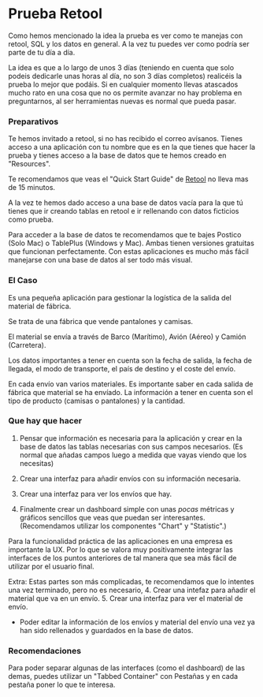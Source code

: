 # Prueba Retool

Como hemos mencionado la idea la prueba es ver como te manejas con retool, SQL y los datos en general. A la vez tu puedes ver como podría ser parte de tu día a día.

La idea es que a lo largo de unos 3 días (teniendo en cuenta que solo podeis dedicarle unas horas al día, no son 3 días completos) realicéis la prueba lo mejor que podáis. Si en cualquier momento llevas atascados mucho rato en una cosa que no os permite avanzar no hay problema en preguntarnos, al ser herramientas nuevas es normal que pueda pasar.

### Preparativos

Te hemos invitado a retool, si no has recibido el correo avísanos. Tienes acceso a una aplicación con tu nombre que es en la que tienes que hacer la prueba y tienes acceso a la base de datos que te hemos creado en "Resources".

Te recomendamos que veas el "Quick Start Guide" de [Retool](https://docs.retool.com/docs/quickstart) no lleva mas de 15 minutos.

A la vez te hemos dado acceso a una base de datos vacía para la que tú tienes que ir creando tablas en retool e ir rellenando con datos ficticios como prueba.

Para acceder a la base de datos te recomendamos que te bajes Postico (Solo Mac) o TablePlus (Windows y Mac). Ambas tienen versiones gratuitas que funcionan perfectamente. Con estas aplicaciones es mucho más fácil manejarse con una base de datos al ser todo más visual.


### El Caso
Es una pequeña aplicación para gestionar la logística de la salida del material de fábrica.

Se trata de una fábrica que vende pantalones y camisas.

El material se envía a través de Barco (Marítimo), Avión (Aéreo) y Camión (Carretera).

Los datos importantes a tener en cuenta son la fecha de salida, la fecha de llegada, el modo de transporte, el país de destino y el coste del envío.

En cada envío van varios materiales. Es importante saber en cada salida de fábrica que material se ha envíado. La información a tener en cuenta son el tipo de producto (camisas o pantalones) y la cantidad.

### Que hay que hacer 
1. Pensar que información es necesaria para la aplicación y crear en la base de datos las tablas necesarias con sus campos necesarios. (Es normal que añadas campos luego a medida que vayas viendo que los necesitas)
2. Crear una interfaz para añadir envíos con su información necesaria.
3. Crear una interfaz para ver los envíos que hay.

6. Finalmente crear un dashboard simple con unas *pocas* métricas y gráficos sencillos que veas que puedan ser interesantes. (Recomendamos utilizar los componentes "Chart" y "Statistic".)

Para la funcionalidad práctica de las aplicaciones en una empresa es importante la UX. Por lo que se valora muy positivamente integrar las interfaces de los puntos anteriores de tal manera que sea más fácil de utilizar por el usuario final.


Extra:
Estas partes son más complicadas, te recomendamos que lo intentes una vez terminado, pero no es necesario, 
4. Crear una intefaz para añadir el material que va en un envío.
5. Crear una interfaz para ver el material de envío.
- Poder editar la información de los envíos y material del envío una vez ya han sido rellenados y guardados en la base de datos.


### Recomendaciones
Para poder separar algunas de las interfaces (como el dashboard) de las demas, puedes utilizar un "Tabbed Container" con Pestañas y en cada pestaña poner lo que te interesa.
